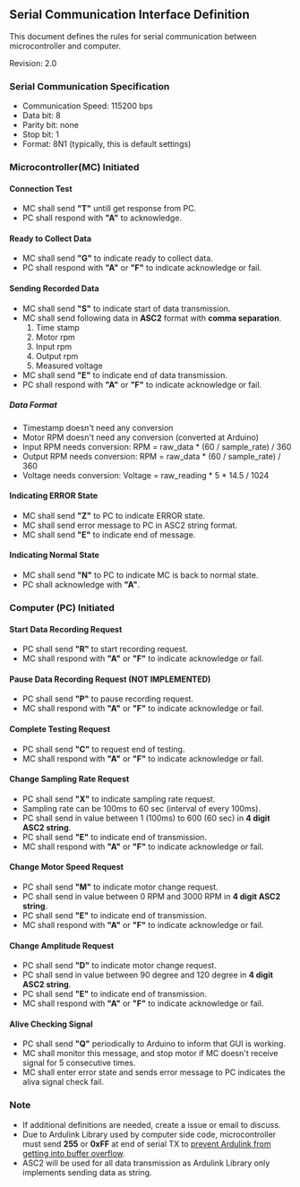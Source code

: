 ## Serial Communication Interface Definition

This document defines the rules for serial communication between microcontroller and computer.

Revision: 2.0

### Serial Communication Specification
- Communication Speed: 115200 bps
- Data bit: 8
- Parity bit: none
- Stop bit: 1
- Format: 8N1 (typically, this is default settings)

### Microcontroller(MC) Initiated

#### Connection Test
- MC shall send **"T"** untill get response from PC.
- PC shall respond with **"A"** to acknowledge.

#### Ready to Collect Data
- MC shall send **"G"** to indicate ready to collect data.
- PC shall respond with **"A"** or **"F"** to indicate acknowledge or fail.

#### Sending Recorded Data
- MC shall send **"S"** to indicate start of data transmission.
- MC shall send following data in **ASC2** format with **comma separation**.
	1. Time stamp
	2. Motor rpm
	3. Input rpm
	4. Output rpm
	5. Measured voltage
- MC shall send **"E"** to indicate end of data transmission.
- PC shall respond with **"A"** or **"F"** to indicate acknowledge or fail.

##### Data Format
- Timestamp doesn't need any conversion
- Motor RPM doesn't need any conversion (converted at Arduino)
- Input RPM needs conversion: RPM = raw_data * (60 / sample_rate) / 360
- Output RPM needs conversion: RPM = raw_data * (60 / sample_rate) / 360
- Voltage needs conversion: Voltage = raw_reading * 5 * 14.5 / 1024

#### Indicating ERROR State
- MC shall send **"Z"** to PC to indicate ERROR state.
- MC shall send error message to PC in ASC2 string format.
- MC shall send **"E"** to indicate end of message.

#### Indicating Normal State
- MC shall send **"N"** to PC to indicate MC is back to normal state.
- PC shall acknowledge with **"A"**.

### Computer (PC) Initiated

#### Start Data Recording Request
- PC shall send **"R"** to start recording request.
- MC shall respond with **"A"** or **"F"** to indicate acknowledge or fail.

#### Pause Data Recording Request (NOT IMPLEMENTED)
- PC shall send **"P"** to pause recording request.
- MC shall respond with **"A"** or **"F"** to indicate acknowledge or fail.

#### Complete Testing Request
- PC shall send **"C"** to request end of testing.
- MC shall respond with **"A"** or **"F"** to indicate acknowledge or fail.

#### Change Sampling Rate Request
- PC shall send **"X"** to indicate sampling rate request.
- Sampling rate can be 100ms to 60 sec (interval of every 100ms).
- PC shall send in value between 1 (100ms) to 600 (60 sec) in **4 digit ASC2 string**.
- PC shall send **"E"** to indicate end of transmission.
- MC shall respond with **"A"** or **"F"** to indicate acknowledge or fail.

#### Change Motor Speed Request
- PC shall send **"M"** to indicate motor change request.
- PC shall send in value between 0 RPM and 3000 RPM in **4 digit ASC2 string**.
- PC shall send **"E"** to indicate end of transmission.
- MC shall respond with **"A"** or **"F"** to indicate acknowledge or fail.

#### Change Amplitude Request
- PC shall send **"D"** to indicate motor change request.
- PC shall send in value between 90 degree and 120 degree in **4 digit ASC2 string**.
- PC shall send **"E"** to indicate end of transmission.
- MC shall respond with **"A"** or **"F"** to indicate acknowledge or fail.

#### Alive Checking Signal
- PC shall send **"Q"** periodically to Arduino to inform that GUI is working.
- MC shall monitor this message, and stop motor if MC doesn't receive signal for 5 consecutive times.
- MC shall enter error state and sends error message to PC indicates the aliva signal check fail.

### Note
- If additional definitions are needed, create a issue or email to discuss.
- Due to Ardulink Library used by computer side code, microcontroller must send **255** or **0xFF** at end of serial TX to [prevent Ardulink from getting into buffer overflow](http://stackoverflow.com/questions/27654046/confirming-message-received-from-ardulinks-sendcustommessage-through-serial-r). 
- ASC2 will be used for all data transmission as Ardulink Library only implements sending data as string.
